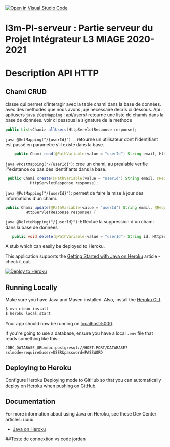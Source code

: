 [![Open in Visual Studio Code](https://classroom.github.com/assets/open-in-vscode-c66648af7eb3fe8bc4f294546bfd86ef473780cde1dea487d3c4ff354943c9ae.svg)](https://classroom.github.com/online_ide?assignment_repo_id=7711943&assignment_repo_type=AssignmentRepo)
# l3m-PI-serveur : Partie serveur du Projet Intégrateur L3 MIAGE 2020-2021


# Description API HTTP 

## Chami CRUD
classe qui permet d'interagir avec la table chami dans la base de données.
avec des methodes que nous avons jujé necessaire decris ci dessous.
Api : api/users
```java @GetMapping``` : api/users/ retourne une liste de chamis dans la base de données.
voir ci dessous la signature de la methode
```java
public List<Chami> allUsers(HttpServletResponse response);
```
```java @GetMapping("/{userId}") ``` : retourne un utilisateur dont l'identifiant est passé en parametre s'il existe dans la base.
```java
    public Chami read(@PathVariable(value = "userId") String email, HttpServletResponse response);
```

```java @PostMapping("/{userId}")```: cree un chami, au prealable verifie l''existance ou pas des identifiants dans la base.
 ```java
  public Chami create(@PathVariable(value = "userId") String email, @RequestBody Chami u,
            HttpServletResponse response);
```

```java @PutMapping("/{userId}")```: permet de faire la mise à jour des informations d'un chami.

   ```java  
   public Chami update(@PathVariable(value = "userId") String email, @RequestBody Chami u,
            HttpServletResponse response) {
 ```
 ```java @DeleteMapping("/{userId}")```: Effectue la suppression d'un chami dans la base de données
 ``` java
    public void delete(@PathVariable(value = "userId") String id, HttpServletResponse response),
 ```

 























































































A stub which can easily be deployed to Heroku.

This application supports the [Getting Started with Java on Heroku](https://devcenter.heroku.com/articles/getting-started-with-java) article - check it out.

[![Deploy to Heroku](https://www.herokucdn.com/deploy/button.png)](https://heroku.com/deploy)

## Running Locally

Make sure you have Java and Maven installed.  Also, install the [Heroku CLI](https://cli.heroku.com/).

```sh
$ mvn clean install
$ heroku local:start
```

Your app should now be running on [localhost:5000](http://localhost:5000/).

If you're going to use a database, ensure you have a local `.env` file that reads something like this:

```
JDBC_DATABASE_URL=dbc:postgresql://HOST:PORT/DATABASE?sslmode=require&user=USER&password=PASSWORD
```

## Deploying to Heroku

Configure Heroku Deploying mode to GitHub so that you can automatically deploy on Heroku when pushing on GitHub.

## Documentation

For more information about using Java on Heroku, see these Dev Center articles:
uuuu
- [Java on Heroku](https://devcenter.heroku.com/categories/java)


##Teste de connextion vs code
jordan
